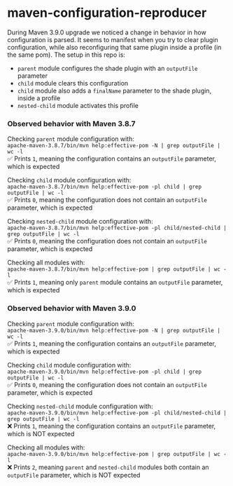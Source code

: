 # maven-configuration-reproducer

During Maven 3.9.0 upgrade we noticed a change in behavior in how configuration is parsed. It seems to manifest when you try to clear plugin configuration, while also reconfiguring that same plugin inside a profile (in the same pom). The setup in this repo is:
- `parent` module configures the shade plugin with an `outputFile` parameter
- `child` module clears this configuration
- `child` module also adds a `finalName` parameter to the shade plugin, inside a profile
- `nested-child` module activates this profile

### Observed behavior with Maven 3.8.7

Checking `parent` module configuration with:  
`apache-maven-3.8.7/bin/mvn help:effective-pom -N | grep outputFile | wc -l`  
✅ Prints `1`, meaning the configuration contains an `outputFile` parameter, which is expected  

Checking `child` module configuration with:  
`apache-maven-3.8.7/bin/mvn help:effective-pom -pl child | grep outputFile | wc -l`  
✅ Prints `0`, meaning the configuration does not contain an `outputFile` parameter, which is expected  

Checking `nested-child` module configuration with:  
`apache-maven-3.8.7/bin/mvn help:effective-pom -pl child/nested-child | grep outputFile | wc -l`  
✅ Prints `0`, meaning the configuration does not contain an `outputFile` parameter, which is expected  

Checking all modules with:  
`apache-maven-3.8.7/bin/mvn help:effective-pom | grep outputFile | wc -l`  
✅ Prints `1`, meaning only `parent` module contains an `outputFile` parameter, which is expected  

### Observed behavior with Maven 3.9.0

Checking `parent` module configuration with:  
`apache-maven-3.9.0/bin/mvn help:effective-pom -N | grep outputFile | wc -l`  
✅ Prints `1`, meaning the configuration contains an `outputFile` parameter, which is expected  

Checking `child` module configuration with:  
`apache-maven-3.9.0/bin/mvn help:effective-pom -pl child | grep outputFile | wc -l`  
✅ Prints `0`, meaning the configuration does not contain an `outputFile` parameter, which is expected  

Checking `nested-child` module configuration with:  
`apache-maven-3.9.0/bin/mvn help:effective-pom -pl child/nested-child | grep outputFile | wc -l`  
❌ Prints `1`, meaning the configuration contains an `outputFile` parameter, which is NOT expected  

Checking all modules with:  
`apache-maven-3.9.0/bin/mvn help:effective-pom | grep outputFile | wc -l`  
❌ Prints `2`, meaning `parent` and `nested-child` modules both contain an `outputFile` parameter, which is NOT expected  
